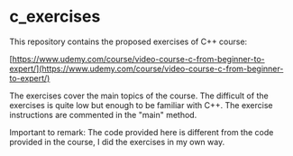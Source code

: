 # c_exercises
This repository contains the proposed exercises of C++ course: 

[https://www.udemy.com/course/video-course-c-from-beginner-to-expert/](https://www.udemy.com/course/video-course-c-from-beginner-to-expert/)

The exercises cover the main topics of the course. The difficult of the exercises is quite low but enough to be familiar with C++. The exercise instructions are commented in the "main" method.

Important to remark: The code provided here is different from the code provided in the course, I did the exercises in my own way.

